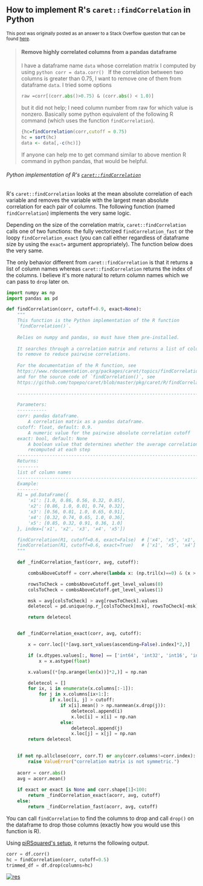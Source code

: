 ## How to implement R's `caret::findCorrelation` in Python

<sup> This post was originally posted as an answer to a Stack Overflow question that can be found [here](https://stackoverflow.com/a/75379515/19123103). </sup>

> #### Remove highly correlated columns from a pandas dataframe
>
> I have a dataframe name `data` whose correlation matrix I computed by using ```python corr = data.corr() ``` If the correlation between two
> columns is greater than 0.75, I want to remove one of them from dataframe `data`. I tried some options  
> ```python 
> raw =corr[(corr.abs()>0.75) & (corr.abs() < 1.0)] 
> ``` 
> but it did not help; I need column number from raw for which value is nonzero. Basically some python equivalent of the following R command (which uses the function `findCorrelation`). 
> ```r 
> {hc=findCorrelation(corr,cutoff = 0.75)
> hc = sort(hc)
> data <- data[,-c(hc)]} 
> ``` 
> If anyone can help me to get command similar to above mention R command in python pandas, that would be helpful.


###### Python implementation of R's [`caret::findCorrelation`][4]

R's `caret::findCorrelation` looks at the mean absolute correlation of each variable and removes the variable with the largest mean absolute correlation for each pair of columns. The following function (named `findCorrelation`) implements the very same logic. 

Depending on the size of the correlation matrix, `caret::findCorrelation` calls one of two functions: the fully vectorized `findCorrelation_fast` or the loopy `findCorrelation_exact` (you can call either regardless of dataframe size by using the `exact=` argument appropriately). The function below does the very same.

The only behavior different from `caret::findCorrelation` is that it returns a list of column names whereas `caret::findCorrelation` returns the index of the columns. I believe it's more natural to return column names which we can pass to `drop` later on.

```python
import numpy as np
import pandas as pd

def findCorrelation(corr, cutoff=0.9, exact=None):
    """
    This function is the Python implementation of the R function 
    `findCorrelation()`.
    
    Relies on numpy and pandas, so must have them pre-installed.
    
    It searches through a correlation matrix and returns a list of column names 
    to remove to reduce pairwise correlations.
    
    For the documentation of the R function, see 
    https://www.rdocumentation.org/packages/caret/topics/findCorrelation
    and for the source code of `findCorrelation()`, see
    https://github.com/topepo/caret/blob/master/pkg/caret/R/findCorrelation.R
    
    -----------------------------------------------------------------------------

    Parameters:
    -----------
    corr: pandas dataframe.
        A correlation matrix as a pandas dataframe.
    cutoff: float, default: 0.9.
        A numeric value for the pairwise absolute correlation cutoff
    exact: bool, default: None
        A boolean value that determines whether the average correlations be 
        recomputed at each step
    -----------------------------------------------------------------------------
    Returns:
    --------
    list of column names
    -----------------------------------------------------------------------------
    Example:
    --------
    R1 = pd.DataFrame({
        'x1': [1.0, 0.86, 0.56, 0.32, 0.85],
        'x2': [0.86, 1.0, 0.01, 0.74, 0.32],
        'x3': [0.56, 0.01, 1.0, 0.65, 0.91],
        'x4': [0.32, 0.74, 0.65, 1.0, 0.36],
        'x5': [0.85, 0.32, 0.91, 0.36, 1.0]
    }, index=['x1', 'x2', 'x3', 'x4', 'x5'])

    findCorrelation(R1, cutoff=0.6, exact=False)  # ['x4', 'x5', 'x1', 'x3']
    findCorrelation(R1, cutoff=0.6, exact=True)   # ['x1', 'x5', 'x4'] 
    """
    
    def _findCorrelation_fast(corr, avg, cutoff):

        combsAboveCutoff = corr.where(lambda x: (np.tril(x)==0) & (x > cutoff)).stack().index

        rowsToCheck = combsAboveCutoff.get_level_values(0)
        colsToCheck = combsAboveCutoff.get_level_values(1)

        msk = avg[colsToCheck] > avg[rowsToCheck].values
        deletecol = pd.unique(np.r_[colsToCheck[msk], rowsToCheck[~msk]]).tolist()

        return deletecol


    def _findCorrelation_exact(corr, avg, cutoff):

        x = corr.loc[(*[avg.sort_values(ascending=False).index]*2,)]

        if (x.dtypes.values[:, None] == ['int64', 'int32', 'int16', 'int8']).any():
            x = x.astype(float)

        x.values[(*[np.arange(len(x))]*2,)] = np.nan

        deletecol = []
        for ix, i in enumerate(x.columns[:-1]):
            for j in x.columns[ix+1:]:
                if x.loc[i, j] > cutoff:
                    if x[i].mean() > np.nanmean(x.drop(j)):
                        deletecol.append(i)
                        x.loc[i] = x[i] = np.nan
                    else:
                        deletecol.append(j)
                        x.loc[j] = x[j] = np.nan
        return deletecol

    
    if not np.allclose(corr, corr.T) or any(corr.columns!=corr.index):
        raise ValueError("correlation matrix is not symmetric.")
        
    acorr = corr.abs()
    avg = acorr.mean()
        
    if exact or exact is None and corr.shape[1]<100:
        return _findCorrelation_exact(acorr, avg, cutoff)
    else:
        return _findCorrelation_fast(acorr, avg, cutoff)
```
You can call `findCorrelation` to find the columns to drop and call `drop()` on the dataframe to drop those columns (exactly how you would use this function is R).

Using [piRSquared's setup][2], it returns the following output.

```python
corr = df.corr()
hc = findCorrelation(corr, cutoff=0.5)
trimmed_df = df.drop(columns=hc)
```
[![res][1]][1]


  [1]: https://i.stack.imgur.com/Txq4w.png
  [2]: https://stackoverflow.com/a/44892279/19123103
  [3]: https://stackoverflow.com/questions/44889508#comment88778596_44892279
  [4]: https://www.rdocumentation.org/packages/caret/topics/findCorrelation